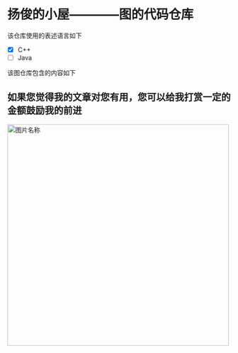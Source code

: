 # 扬俊的小屋————图的代码仓库

该仓库使用的表述语言如下
- [x] C++
- [ ] Java

该图仓库包含的内容如下

## 如果您觉得我的文章对您有用，您可以给我打赏一定的金额鼓励我的前进 
<img src="http://ww1.sinaimg.cn/large/0060lm7Tly1fmlyfhapirj30p00qadj6.jpg" width = "500" height = "500" alt="图片名称" align=center />
